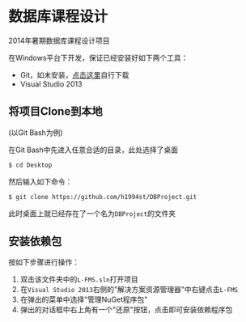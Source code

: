 数据库课程设计
==============

2014年暑期数据库课程设计项目

在Windows平台下开发，保证已经安装好如下两个工具：

- Git，如未安装，[点击这里](https://github.com/git/git)自行下载
- Visual Studio 2013

## 将项目Clone到本地

(以Git Bash为例)

在Git Bash中先进入任意合适的目录，此处选择了桌面

```bash
$ cd Desktop
```

然后输入如下命令：

```bash
$ git clone https://github.com/h1994st/DBProject.git
```

此时桌面上就已经存在了一个名为`DBProject`的文件夹

## 安装依赖包

按如下步骤进行操作：

1. 双击该文件夹中的`L-FMS.sln`打开项目
2. 在`Visual Studio 2013`右侧的"解决方案资源管理器"中右键点击`L-FMS`
3. 在弹出的菜单中选择"管理NuGet程序包"
4. 弹出的对话框中右上角有一个"还原"按钮，点击即可安装依赖程序包
